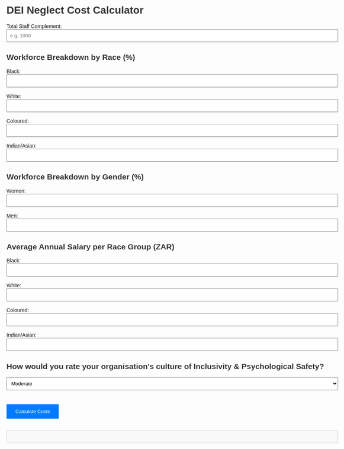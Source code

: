 <!DOCTYPE html>
<html lang="en">
<head>
  <meta charset="UTF-8" />
  <meta name="viewport" content="width=device-width, initial-scale=1.0" />
  <title>DEI Neglect Cost Calculator</title>
  <style>
    body {
      font-family: Arial, sans-serif;
      padding: 2rem;
      max-width: 900px;
      margin: auto;
    }
    h1, h2 {
      color: #333;
    }
    label {
      display: block;
      margin-top: 1rem;
    }
    input, select {
      padding: 0.5rem;
      width: 100%;
      box-sizing: border-box;
    }
    button {
      margin-top: 1.5rem;
      padding: 0.75rem 1.5rem;
      background-color: #007bff;
      color: #fff;
      border: none;
      cursor: pointer;
    }
    .result {
      margin-top: 2rem;
      padding: 1rem;
      border: 1px solid #ccc;
      background-color: #f9f9f9;
    }
  </style>
</head>
<body>
  <h1>DEI Neglect Cost Calculator</h1>

  <label>Total Staff Complement:</label>
  <input type="number" id="totalStaff" placeholder="e.g. 1000" />

  <h2>Workforce Breakdown by Race (%)</h2>
  <label>Black:</label>
  <input type="number" id="blackPct" />
  <label>White:</label>
  <input type="number" id="whitePct" />
  <label>Coloured:</label>
  <input type="number" id="colouredPct" />
  <label>Indian/Asian:</label>
  <input type="number" id="indianPct" />

  <h2>Workforce Breakdown by Gender (%)</h2>
  <label>Women:</label>
  <input type="number" id="womenPct" />
  <label>Men:</label>
  <input type="number" id="menPct" />

  <h2>Average Annual Salary per Race Group (ZAR)</h2>
  <label>Black:</label>
  <input type="number" id="blackSalary" />
  <label>White:</label>
  <input type="number" id="whiteSalary" />
  <label>Coloured:</label>
  <input type="number" id="colouredSalary" />
  <label>Indian/Asian:</label>
  <input type="number" id="indianSalary" />

  <h2>How would you rate your organisation's culture of Inclusivity & Psychological Safety?</h2>
  <select id="rating">
    <option value="low">Poor</option>
    <option value="medium" selected>Moderate</option>
    <option value="high">Strong</option>
  </select>

  <button onclick="calculateCosts()">Calculate Costs</button>

  <div class="result" id="result"></div>

  <script>
    function calculateCosts() {
      const total = parseFloat(document.getElementById('totalStaff').value);
      const getPct = id => parseFloat(document.getElementById(id).value || 0) / 100;
      const getVal = id => parseFloat(document.getElementById(id).value || 0);

      const genderSplit = {
        men: getPct('menPct'),
        women: getPct('womenPct')
      };

      const rating = document.getElementById('rating').value;
      const reductionFactor = rating === 'high' ? 0.6 : rating === 'medium' ? 0.8 : 1.0;

      const turnoverRates = {
        black: { men: 0.03, women: 0.04 },
        white: { men: 0.005, women: 0.01 },
        coloured: { men: 0.01, women: 0.02 },
        indian: { men: 0.01, women: 0.02 }
      };

      const absenteeismDays = {
        black: 1.0,
        white: 0.25,
        coloured: 0.5,
        indian: 0.5
      };

      const presenteeismRates = {
        black: 0.075,
        white: 0.015,
        coloured: 0.045,
        indian: 0.045
      };

      const raceGroups = {
        black: {
          pct: getPct('blackPct'),
          salary: getVal('blackSalary')
        },
        white: {
          pct: getPct('whitePct'),
          salary: getVal('whiteSalary')
        },
        coloured: {
          pct: getPct('colouredPct'),
          salary: getVal('colouredSalary')
        },
        indian: {
          pct: getPct('indianPct'),
          salary: getVal('indianSalary')
        }
      };

      let turnoverCost = 0;
      let absenteeismCost = 0;
      let presenteeismCost = 0;
      let totalExits = 0;

      for (const [race, group] of Object.entries(raceGroups)) {
        const headcount = total * group.pct;
        const maleHeadcount = headcount * genderSplit.men;
        const femaleHeadcount = headcount * genderSplit.women;

        const exits = (maleHeadcount * turnoverRates[race].men) + (femaleHeadcount * turnoverRates[race].women);
        totalExits += exits;
        turnoverCost += exits * (1.5 * group.salary);

        absenteeismCost += headcount * absenteeismDays[race] * (group.salary / 260);
        presenteeismCost += headcount * group.salary * presenteeismRates[race];
      }

      turnoverCost *= reductionFactor;
      absenteeismCost *= reductionFactor;
      presenteeismCost *= reductionFactor;

      const totalCost = turnoverCost + absenteeismCost + presenteeismCost;

      document.getElementById('result').innerHTML = `
        <h2>Estimated Annual Cost of DEI Neglect</h2>
        <p><strong>EXCESS Resignations:</strong> ${totalExits.toFixed(1)}</p>
        <p><strong>Turnover:</strong> R ${Math.round(turnoverCost).toLocaleString()}</p>
        <p><strong>Absenteeism:</strong> R ${Math.round(absenteeismCost).toLocaleString()}</p>
        <p><strong>Presenteeism:</strong> R ${Math.round(presenteeismCost).toLocaleString()}</p>
        <p><strong>Total:</strong> <strong>R ${Math.round(totalCost).toLocaleString()}</strong></p>
      `;
    }
  </script>
</body>
</html>
